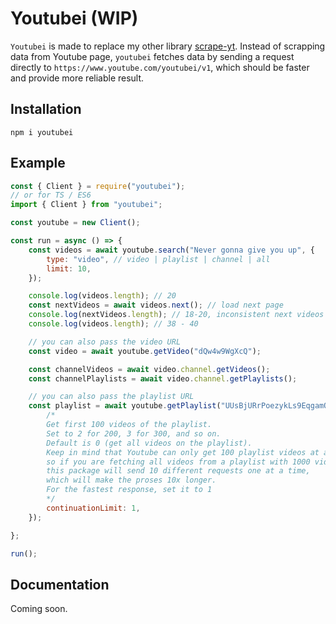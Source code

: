 # Youtubei (WIP)

`Youtubei` is made to replace my other library [scrape-yt](https://github.com/SuspiciousLookingOwl/scrape-yt/). Instead of scrapping data from Youtube page, `youtubei` fetches data by sending a request directly to `https://www.youtube.com/youtubei/v1`, which should be faster and provide more reliable result.

## Installation
```
npm i youtubei
```

## Example
```js
const { Client } = require("youtubei");
// or for TS / ES6
import { Client } from "youtubei";

const youtube = new Client();

const run = async () => {
	const videos = await youtube.search("Never gonna give you up", {
		type: "video", // video | playlist | channel | all
		limit: 10,
	});

	console.log(videos.length); // 20
	const nextVideos = await videos.next(); // load next page
	console.log(nextVideos.length); // 18-20, inconsistent next videos count from youtube
	console.log(videos.length); // 38 - 40

	// you can also pass the video URL
	const video = await youtube.getVideo("dQw4w9WgXcQ");

	const channelVideos = await video.channel.getVideos();
	const channelPlaylists = await video.channel.getPlaylists();

	// you can also pass the playlist URL
	const playlist = await youtube.getPlaylist("UUsBjURrPoezykLs9EqgamOA", { 
		/* 
		Get first 100 videos of the playlist. 
		Set to 2 for 200, 3 for 300, and so on.
		Default is 0 (get all videos on the playlist). 
		Keep in mind that Youtube can only get 100 playlist videos at a time, 
		so if you are fetching all videos from a playlist with 1000 videos, 
		this package will send 10 different requests one at a time, 
		which will make the proses 10x longer. 
		For the fastest response, set it to 1
		*/
		continuationLimit: 1, 
	}); 

};

run();
```

## Documentation

Coming soon.